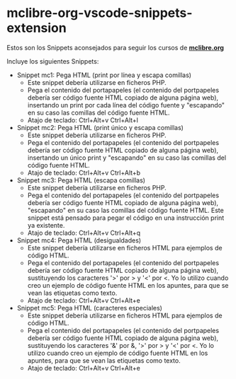 # mclibre-org-vscode-snippets-extension

Estos son los Snippets aconsejados para seguir los cursos de [**mclibre.org**](http://www.mclibre.org/)

Incluye los siguientes Snippets:

- Snippet mc1: Pega HTML (print por línea y escapa comillas)
    - Este snippet debería utilizarse en ficheros PHP.
    - Pega el contenido del portapapeles (el contenido del portpapeles debería ser código fuente HTML copiado de alguna página web), insertando un print por cada línea del código fuente y "escapando" en su caso las comillas del código fuente HTML.
    - Atajo de teclado: Ctrl+Alt+v Ctrl+Alt+l
- Snippet mc2: Pega HTML (print único y escapa comillas)
    - Este snippet debería utilizarse en ficheros PHP.
    - Pega el contenido del portapapeles (el contenido del portpapeles debería ser código fuente HTML copiado de alguna página web), insertando un único print y "escapando" en su caso las comillas del código fuente HTML.
    - Atajo de teclado: Ctrl+Alt+v Ctrl+Alt+b
- Snippet mc3: Pega HTML (escapa comillas)
    - Este snippet debería utilizarse en ficheros PHP.
    - Pega el contenido del portapapeles (el contenido del portpapeles debería ser código fuente HTML copiado de alguna página web), "escapando" en su caso las comillas del código fuente HTML. Este snippet está pensado para pegar el código en una instrucción print ya existente.
    - Atajo de teclado: Ctrl+Alt+v Ctrl+Alt+q
- Snippet mc4: Pega HTML (desigualdades)
    - Este snippet debería utilizarse en ficheros HTML para ejemplos de código HTML.
    - Pega el contenido del portapapeles (el contenido del portpapeles debería ser código fuente HTML copiado de alguna página web), sustituyendo los caracteres '>' por &gt; y '<' por &lt;. Yo lo utilizo cuando creo un ejemplo de código fuente HTML en los apuntes, para que se vean las etiquetas como texto.
    - Atajo de teclado: Ctrl+Alt+v Ctrl+Alt+e
- Snippet mc5: Pega HTML (caracteres especiales)
    - Este snippet debería utilizarse en ficheros HTML para ejemplos de código HTML.
    - Pega el contenido del portapapeles (el contenido del portpapeles debería ser código fuente HTML copiado de alguna página web), sustituyendo los caracteres '&' por &amp;, '>' por &gt; y '<' por &lt;. Yo lo utilizo cuando creo un ejemplo de código fuente HTML en los apuntes, para que se vean las etiquetas como texto.
    - Atajo de teclado: Ctrl+Alt+v Ctrl+Alt+e
